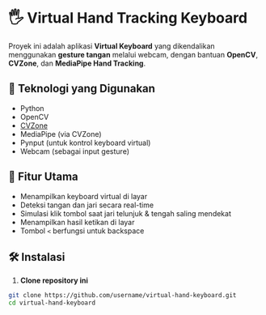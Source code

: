 # 🖐️ Virtual Hand Tracking Keyboard

Proyek ini adalah aplikasi **Virtual Keyboard** yang dikendalikan menggunakan **gesture tangan** melalui webcam, dengan bantuan **OpenCV**, **CVZone**, dan **MediaPipe Hand Tracking**.

## 🚀 Teknologi yang Digunakan

- Python
- OpenCV
- [CVZone](https://github.com/cvzone/cvzone)
- MediaPipe (via CVZone)
- Pynput (untuk kontrol keyboard virtual)
- Webcam (sebagai input gesture)

## 🎯 Fitur Utama

- Menampilkan keyboard virtual di layar
- Deteksi tangan dan jari secara real-time
- Simulasi klik tombol saat jari telunjuk & tengah saling mendekat
- Menampilkan hasil ketikan di layar
- Tombol `<` berfungsi untuk backspace

## 🛠️ Instalasi

1. **Clone repository ini**

```bash
git clone https://github.com/username/virtual-hand-keyboard.git
cd virtual-hand-keyboard
